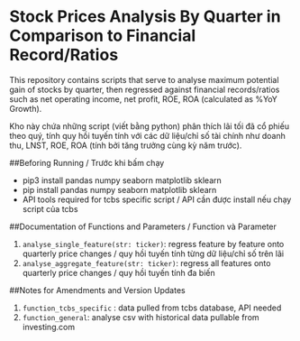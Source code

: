 # Stock Prices Analysis By Quarter in Comparison to Financial Record/Ratios 

This repository contains scripts that serve to analyse maximum potential gain of stocks by quarter, then regressed against financial records/ratios such as net operating income, net profit, ROE, ROA (calculated as %YoY Growth).

Kho này chứa những script (viết bằng python) phân thích lãi tối đã cổ phiếu theo quý, tính quy hồi tuyến tính với các dữ liệu/chỉ số tài chính như doanh thu, LNST, ROE, ROA (tính bởi tăng trưởng cùng kỳ năm trước). 

##Beforing Running / Trước khi bấm chạy 
* pip3 install pandas numpy seaborn matplotlib sklearn 
* pip install pandas numpy seaborn matplotlib sklearn
* API tools required for tcbs specific script / API cần được install nếu chạy script của tcbs  
 
##Documentation of Functions and Parameters / Function và Parameter 
1. ```analyse_single_feature(str: ticker)```: regress feature by feature onto quarterly price changes / quy hồi tuyến tính từng dữ liệu/chỉ số trên lãi 
2. ```analyse_aggregate_feature(str: ticker)```: regress all features onto quarterly price changes / quy hồi tuyến tính đa biến 

##Notes for Amendments and Version Updates
1. ```function_tcbs_specific``` : data pulled from tcbs database, API needed 
2. ```function_general```: analyse csv with historical data pullable from investing.com


